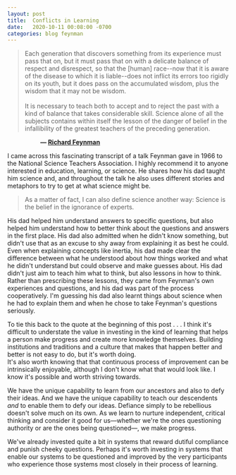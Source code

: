 ```yaml
---
layout: post
title:  Conflicts in Learning
date:   2020-10-11 00:08:00 -0700
categories: blog feynman
---
```


>Each generation that discovers something from its experience must pass that on, but it must pass that on with a delicate balance of respect and disrespect, so that the [human] race--now that it is aware of the disease to which it is liable--does not inflict its errors too rigidly on its youth, but it does pass on the accumulated wisdom, plus the wisdom that it may not be wisdom.
<br><br>
It is necessary to teach both to accept and to reject the past with a kind of balance that takes considerable skill. Science alone of all the subjects contains within itself the lesson of the danger of belief in the infallibility of the greatest teachers of the preceding generation.

&nbsp;&nbsp;&nbsp;&nbsp;&nbsp;&nbsp;&nbsp;&nbsp;&nbsp;&nbsp;&nbsp;&nbsp;&nbsp;&nbsp;&nbsp;&nbsp;&nbsp;&nbsp;&nbsp;__&mdash; [Richard Feynman](http://www.fotuva.org/online/frameload.htm?/online/science.htm 'What is Science? - 1966')__

I came across this fascinating transcript of a talk Feynman gave in 1966 to the National Science Teachers Association. I highly recommend it to anyone interested in education, learning, or science. He shares how his dad taught him science and, and throughout the talk he also uses different stories and metaphors to try to get at what science might be. 

> As a matter of fact, I can also define science another way: Science is the belief in the ignorance of experts.

His dad helped him understand answers to specific questions, but also helped him understand how to better think about the questions and answers in the first place. His dad also admitted when he didn't know something, but didn't use that as an excuse to shy away from explaining it as best he could. Even when explaining concepts like inertia, his dad made clear the difference between what he understood about how things worked and what he didn't understand but could observe and make guesses about. His dad didn't just aim to teach him what to think, but also lessons in how to think. Rather than prescribing these lessons, they came from Feynman's own experiences and questions, and his dad was part of the process cooperatively. I'm guessing his dad also learnt things about science when he had to explain them and when he chose to take Feynman's questions seriously. 


To tie this back to the quote at the beginning of this post . . . I think it's difficult to understate the value in investing in the kind of learning that helps a person make progress and create more knowledge themselves. Building institutions and traditions and a culture that makes that happen better and better is not easy to do, but it's worth doing. <br> 
It's also worth knowing that that continuous process of improvement can be intrinsically enjoyable, although I don't know what that would look like. I know it's possible and worth striving towards. 

We have the unique capability to learn from our ancestors and also to defy their ideas. And we have the unique capability to teach our descendents *and* to enable them to defy our ideas. Defiance simply to be rebellious doesn't solve much on its own. As we learn to nurture independent, critical thinking and consider it good for us&mdash;whether we're the ones questioning authority or are the ones being questioned&mdash;, we make progress. 

We've already invested quite a bit in systems that reward dutiful compliance and punish cheeky questions. Perhaps it's worth investing in systems that enable our systems to be questioned and improved by the very participants who experience those systems most closely in their process of learning. 

























